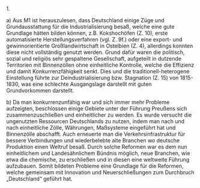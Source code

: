 1\.

a) Aus M1 ist herauszulesen, dass Deutschland einige Züge und Grundausstattung für die Industrialisierung besaß, welche eine gute Grundlage hätten bilden können, z.B. Kokshochöfen (Z. 10), erste automatisierte Herstellungsverfahren (vgl. Z. 9f.) oder eine export- und gewinnorientierte Großlandwirtschaft in Ostelbien (Z. 4), allerdings konnten diese nicht vollständig genutzt werden. Grund dafür waren die politisch, sozial und religiös sehr gespaltene Gesellschaft, aufgeteilt in dutzende Territorien mit Binnenzöllen ohne einheitliche Kontrolle, welche die Effizienz und damit Konkurrenzfähigkeit senkt. Dies und die traditionell-heterogene Einstellung führte zur Deindustrialisierung bzw. Stagnation (Z. 15) von 1815-1830, was eine schlechte Ausgangslage darstellt mit guten Grundvorkommen darstellt.



b) Da man konkurrenzunfähig war und sich immer mehr Probleme aufzeigten, beschlossen einige Gebiete unter der Führung Preußens sich zusammenzuschließen und einheitlicher zu werden. Es wurde versucht die ungenutzten Ressourcen Deutschlands zu nutzen, indem man nach und nach einheitliche Zölle, Währungen, Maßsysteme eingeführt hat und Binnenzölle abschafft. Auch erneuerte man die Verkehrsinfrastruktur für bessere Verbindungen und wiederbelebte alte Branchen wo deutsche Produktion einen Weltruf besaß. Durch solche Reformen war es dem nun einheitlichem und Landesähnlichem Bündnis möglich, neue Branchen, wie etwa die chemische, zu erschließen und in diesen eine weltweite Führung aufzubauen. Somit bildeten Probleme eine Grundlage für die Reformen, welche gemeinsam mit Innovation und Neuerschließungen zum Durchbruch „Deutschland“ geführt hat.




